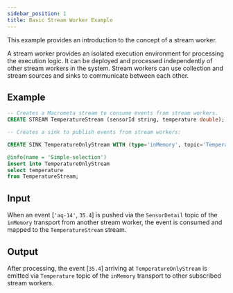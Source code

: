 ```yaml
---
sidebar_position: 1
title: Basic Stream Worker Example
---
```


This example provides an introduction to the concept of a stream worker.

A stream worker provides an isolated execution environment for processing the execution logic. It can be deployed and processed independently of other stream workers in the system. Stream workers can use collection and stream sources and sinks to communicate between each other.

## Example

```sql
-- Creates a Macrometa stream to consume events from stream workers.
CREATE STREAM TemperatureStream (sensorId string, temperature double);

-- Creates a sink to publish events from stream workers:

CREATE SINK TemperatureOnlyStream WITH (type='inMemory', topic='Temperature') (temperature double);

@info(name = 'Simple-selection')
insert into TemperatureOnlyStream
select temperature
from TemperatureStream;
```

## Input

When an event [`'aq-14'`, `35.4`] is pushed via the `SensorDetail` topic of the `inMemory` transport from another stream worker, the event is consumed and mapped to the `TemperatureStream` stream.

## Output

After processing, the event [`35.4`] arriving at `TemperatureOnlyStream` is emitted via `Temperature` topic of the `inMemory` transport to other subscribed stream workers.
